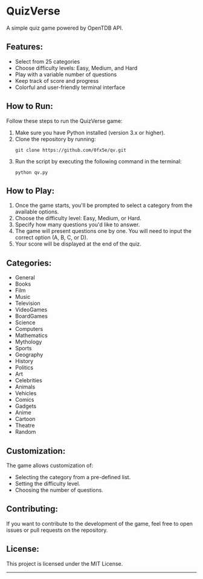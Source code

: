 <!DOCTYPE html>
<html lang="en">
<head>
  <meta charset="UTF-8">
  <meta name="viewport" content="width=device-width, initial-scale=1.0">
  <title>QuizVerse</title>
</head>
<body>
  <h1>QuizVerse</h1>
  <p>A simple quiz game powered by OpenTDB API.</p>

  <h2>Features:</h2>
  <ul>
    <li>Select from 25 categories</li>
    <li>Choose difficulty levels: Easy, Medium, and Hard</li>
    <li>Play with a variable number of questions</li>
    <li>Keep track of score and progress</li>
    <li>Colorful and user-friendly terminal interface</li>
  </ul>

  <h2>How to Run:</h2>
  <p>Follow these steps to run the QuizVerse game:</p>
  <ol>
    <li>Make sure you have Python installed (version 3.x or higher).</li>
    <li>Clone the repository by running:</li>
    <pre><code>git clone https://github.com/0fx5e/qv.git</code></pre>
    <li>Run the script by executing the following command in the terminal:</li>
    <pre><code>python qv.py</code></pre>
  </ol>

  <h2>How to Play:</h2>
  <ol>
    <li>Once the game starts, you'll be prompted to select a category from the available options.</li>
    <li>Choose the difficulty level: Easy, Medium, or Hard.</li>
    <li>Specify how many questions you'd like to answer.</li>
    <li>The game will present questions one by one. You will need to input the correct option (A, B, C, or D).</li>
    <li>Your score will be displayed at the end of the quiz.</li>
  </ol>

  <h2>Categories:</h2>
  <ul>
    <li>General</li>
    <li>Books</li>
    <li>Film</li>
    <li>Music</li>
    <li>Television</li>
    <li>VideoGames</li>
    <li>BoardGames</li>
    <li>Science</li>
    <li>Computers</li>
    <li>Mathematics</li>
    <li>Mythology</li>
    <li>Sports</li>
    <li>Geography</li>
    <li>History</li>
    <li>Politics</li>
    <li>Art</li>
    <li>Celebrities</li>
    <li>Animals</li>
    <li>Vehicles</li>
    <li>Comics</li>
    <li>Gadgets</li>
    <li>Anime</li>
    <li>Cartoon</li>
    <li>Theatre</li>
    <li>Random</li>
  </ul>

  <h2>Customization:</h2>
  <p>The game allows customization of:</p>
  <ul>
    <li>Selecting the category from a pre-defined list.</li>
    <li>Setting the difficulty level.</li>
    <li>Choosing the number of questions.</li>
  </ul>

  <h2>Contributing:</h2>
  <p>If you want to contribute to the development of the game, feel free to open issues or pull requests on the repository.</p>

  <h2>License:</h2>
  <p>This project is licensed under the MIT License.</p>

  <footer>
    <hr />
  </footer>
</body>
</html>
